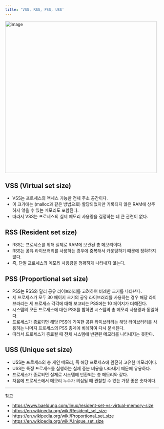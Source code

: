 ```yaml
---
title: 'VSS, RSS, PSS, USS'
---
```

<img width="496" alt="image" src="https://github.com/dodoplamingo/test/assets/108961398/51bc4e91-9539-465a-91aa-57ee1118dc31">

## VSS (Virtual set size)

- VSS는 프로세스의 액세스 가능한 전체 주소 공간이다.
- 이 크기에는 (malloc과 같은 방법으로) 할당되었지만 기록되지 않은 RAM에 상주하지 않을 수 있는 메모리도 포함된다. 
- 따라서 VSS는 프로세스의 실제 메모리 사용량을 결정하는 데 큰 관련이 없다.

## RSS (Resident set size)

- RSS는 프로세스를 위해 실제로 RAM에 보관된 총 메모리이다.
- RSS는 공유 라이브러리를 사용하는 경우에 중복해서 카운팅하기 때문에 정확하지 않다. 
- 즉, 단일 프로세스의 메모리 사용량을 정확하게 나타내지 않는다.

## PSS (Proportional set size)

- PSS는 RSS와 달리 공유 라이브러리를 고려하여 비례한 크기를 나타낸다.
- 세 프로세스가 모두 30 페이지 크기의 공유 라이브러리를 사용하는 경우 해당 라이브러리는 세 프로세스 각각에 대해 보고되는 PSS에는 10 페이지가 더해진다.
- 시스템의 모든 프로세스에 대한 PSS를 합하면 시스템의 총 메모리 사용량과 동일하다.
- 프로세스가 종료되면 해당 PSS에 기여한 공유 라이브러리는 해당 라이브러리를 사용하는 나머지 프로세스의 PSS 총계에 비례하여 다시 분배된다.
- 따라서 프로세스가 종료될 때 전체 시스템에 반환된 메모리를 나타내지는 못한다.

## USS (Unique set size)

- USS는 프로세스의 총 개인 메모리, 즉 해당 프로세스에 완전히 고유한 메모리이다.
- USS는 특정 프로세스를 실행하는 실제 증분 비용을 나타내기 때문에 유용하다.
- 프로세스가 종료되면 실제로 시스템에 반환되는 총 메모리와 같다.
- 처음에 프로세스에서 메모리 누수가 의심될 때 관찰할 수 있는 가장 좋은 숫자이다.

---
참고
- https://www.baeldung.com/linux/resident-set-vs-virtual-memory-size
- https://en.wikipedia.org/wiki/Resident_set_size
- https://en.wikipedia.org/wiki/Proportional_set_size
- https://en.wikipedia.org/wiki/Unique_set_size